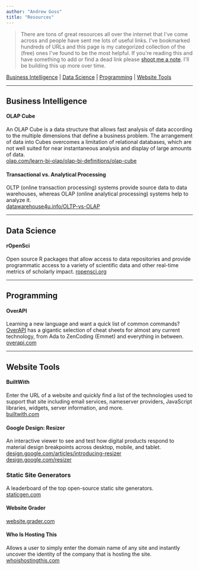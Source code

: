 ```yaml
---
author: "Andrew Goss"
title: "Resources"
---
```


> There are tons of great resources all over the internet that I've come across and people have sent me lots of useful links. I've bookmarked hundreds of URLs and this page is my categorized collection of the (free) ones I've found to be the most helpful. If you're reading this and have something to add or find a dead link please <a href="mailto:andrewrgoss@gmail.com" target="_blank">shoot me a note</a>. I'll be building this up more over time.

[Business Intelligence](#business_intelligence) | [Data Science](#data_science) | [Programming](#programming) | [Website Tools](#website_tools)

<hr>

## <a name="business_intelligence"></a>Business Intelligence

#### OLAP Cube
An OLAP Cube is a data structure that allows fast analysis of data according to the multiple dimensions that define a business problem. The arrangement of data into Cubes overcomes a limitation of relational databases, which are not well suited for near instantaneous analysis and display of large amounts of data.<br>
<a href="http://olap.com/learn-bi-olap/olap-bi-definitions/olap-cube" target="_blank">olap.com/learn-bi-olap/olap-bi-definitions/olap-cube</a>

#### Transactional vs. Analytical Processing

OLTP (online transaction processing) systems provide source data to data warehouses, whereas OLAP (online analytical processing) systems help to analyze it.<br>
<a href="http://datawarehouse4u.info/OLTP-vs-OLAP.html" target="_blank">datawarehouse4u.info/OLTP-vs-OLAP</a>

<hr>

## <a name="data_science"></a>Data Science

#### rOpenSci
Open source R packages that allow access to data repositories and provide programmatic access to a variety of scientific data and other real-time metrics of scholarly impact. 
<a href="http://ropensci.org" target="_blank">ropensci.org</a>

<hr>

## <a name="programming"></a>Programming

#### OverAPI
Learning a new language and want a quick list of common commands? <a href="http://overapi.com" target="_blank">OverAPI</a> has a gigantic selection of cheat sheets for almost any current technology, from Ada to ZenCoding (Emmet) and everything in between.<br>
<a href="http://overapi.com" target="_blank">overapi.com</a>

<hr>

## <a name="website_tools"></a>Website Tools

#### BuiltWith
Enter the URL of a website and quickly find a list of the technologies used to support that site including email services, nameserver providers, JavaScript libraries, widgets, server information, and more.<br>
<a href="http://builtwith.com" target="_blank">builtwith.com</a>

#### Google Design: Resizer

An interactive viewer to see and test how digital products respond to material design breakpoints across desktop, mobile, and tablet.<br>
<a href="https://design.google.com/articles/introducing-resizer" target="_blank">design.google.com/articles/introducing-resizer</a><br>
<a href="http://design.google.com/resizer" target="_blank">design.google.com/resizer</a>

### Static Site Generators
A leaderboard of the top open-source static site generators.<br>
<a href="https://www.staticgen.com" target="_blank">staticgen.com</a>

#### Website Grader
<a href="https://website.grader.com" target="_blank">website.grader.com</a>

#### Who Is Hosting This
Allows a user to simply enter the domain name of any site and instantly uncover the identity of the company that is hosting the site.<br>
<a href="http://www.whoishostingthis.com" target="_blank">whoishostingthis.com</a>